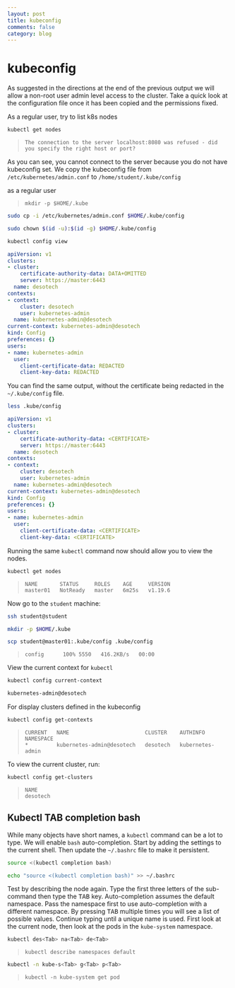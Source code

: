 ```yaml
---
layout: post
title: kubeconfig
comments: false
category: blog
---
```

# kubeconfig


As suggested in the directions at the end of the previous output we will allow a non-root user admin level access to the
cluster. Take a quick look at the configuration file once it has been copied and the permissions fixed.

As a regular user, try to list k8s nodes

```bash
kubectl get nodes
```
> ```
> The connection to the server localhost:8080 was refused - did you specify the right host or port?
> ```
As you can see, you cannot connect to the server because you do not have kubeconfig set.
We copy the kubeconfig file from `/etc/kubernetes/admin.conf` to `/home/student/.kube/config`

as a regular user
> ```
> mkdir -p $HOME/.kube
> ```

```bash
sudo cp -i /etc/kubernetes/admin.conf $HOME/.kube/config
```

```bash
sudo chown $(id -u):$(id -g) $HOME/.kube/config
```

```bash
kubectl config view
```

```yaml
apiVersion: v1
clusters:
- cluster:
    certificate-authority-data: DATA+OMITTED
    server: https://master:6443
  name: desotech
contexts:
- context:
    cluster: desotech
    user: kubernetes-admin
  name: kubernetes-admin@desotech
current-context: kubernetes-admin@desotech
kind: Config
preferences: {}
users:
- name: kubernetes-admin
  user:
    client-certificate-data: REDACTED
    client-key-data: REDACTED
```

You can find the same output, without the certificate being redacted in the `~/.kube/config` file.

```bash
less .kube/config
```

```yaml
apiVersion: v1
clusters:
- cluster:
    certificate-authority-data: <CERTIFICATE>
    server: https://master:6443
  name: desotech
contexts:
- context:
    cluster: desotech
    user: kubernetes-admin
  name: kubernetes-admin@desotech
current-context: kubernetes-admin@desotech
kind: Config
preferences: {}
users:
- name: kubernetes-admin
  user:
    client-certificate-data: <CERTIFICATE>
    client-key-data: <CERTIFICATE>
```

Running the same `kubectl` command now should allow you to view the nodes.

```bash
kubectl get nodes
```

> ```
> NAME       STATUS     ROLES    AGE     VERSION
> master01   NotReady   master   6m25s   v1.19.6
> ```

Now go to the `student` machine:

```bash
ssh student@student
```

```bash
mkdir -p $HOME/.kube
```

```bash
scp student@master01:.kube/config .kube/config
```

> ```
> config      100% 5550   416.2KB/s   00:00
> ```

View the current context for `kubectl`

```bash
kubectl config current-context
```

```bash
kubernetes-admin@desotech
```

For display clusters defined in the kubeconfig

```bash
kubectl config get-contexts
```

> ```
> CURRENT   NAME                        CLUSTER    AUTHINFO           NAMESPACE
> *         kubernetes-admin@desotech   desotech   kubernetes-admin
> ```

To view the current cluster, run:

```bash
kubectl config get-clusters
```
> ```
> NAME
> desotech
> ```

## Kubectl TAB completion bash

While many objects have short names, a `kubectl` command can be a lot to type. We will enable `bash` auto-completion.
Start by adding the settings to the current shell. Then update the `~/.bashrc` file to make it persistent.

```bash
source <(kubectl completion bash)
```
```bash
echo "source <(kubectl completion bash)" >> ~/.bashrc
```

Test by describing the node again. Type the first three letters of the sub-command then type the <kbd>TAB</kbd> key.
Auto-completion assumes the default namespace. Pass the namespace first to use auto-completion with a different
namespace. By pressing <kbd>TAB</kbd> multiple times you will see a list of possible values. Continue typing until a
unique name is used. First look at the current node, then look at the pods in the `kube-system` namespace.

```bash
kubectl des<Tab> na<Tab> de<Tab>
```

> ```
> kubectl describe namespaces default
> ```


```bash
kubectl -n kube-s<Tab> g<Tab> p<Tab>
```

> ```
> kubectl -n kube-system get pod
> ```
